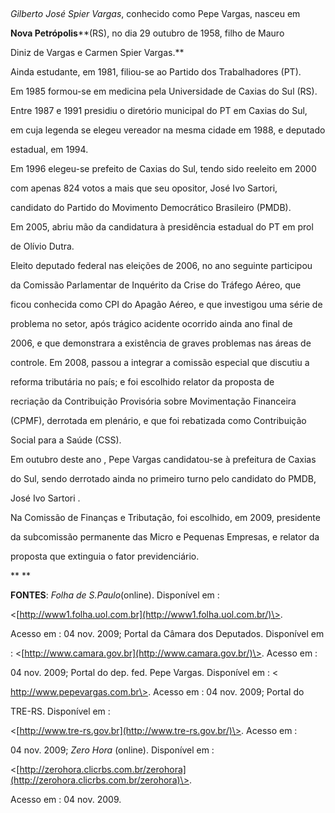 

 



*Gilberto José Spier Vargas*, conhecido como Pepe Vargas, nasceu em

**Nova Petrópolis****(RS), no dia 29 outubro de 1958, filho de Mauro

Diniz de Vargas e Carmen Spier Vargas.**



Ainda estudante, em 1981, filiou-se ao Partido dos Trabalhadores (PT).

Em 1985 formou-se em medicina pela Universidade de Caxias do Sul (RS).



Entre 1987 e 1991 presidiu o diretório municipal do PT em Caxias do Sul,

em cuja legenda se elegeu vereador na mesma cidade em 1988, e deputado

estadual, em 1994.



Em 1996 elegeu-se prefeito de Caxias do Sul, tendo sido reeleito em 2000

com apenas 824 votos a mais que seu opositor, José Ivo Sartori,

candidato do Partido do Movimento Democrático Brasileiro (PMDB).



Em 2005, abriu mão da candidatura à presidência estadual do PT em prol

de Olívio Dutra.



Eleito deputado federal nas eleições de 2006, no ano seguinte participou

da Comissão Parlamentar de Inquérito da Crise do Tráfego Aéreo, que

ficou conhecida como CPI do Apagão Aéreo, e que investigou uma série de

problema no setor, após trágico acidente ocorrido ainda ano final de

2006, e que demonstrara a existência de graves problemas nas áreas de

controle. Em 2008, passou a integrar a comissão especial que discutiu a

reforma tributária no país; e foi escolhido relator da proposta de

recriação da Contribuição Provisória sobre Movimentação Financeira

(CPMF), derrotada em plenário, e que foi rebatizada como Contribuição

Social para a Saúde (CSS).



Em outubro deste ano , Pepe Vargas candidatou-se à prefeitura de Caxias

do Sul, sendo derrotado ainda no primeiro turno pelo candidato do PMDB,

José Ivo Sartori .



Na Comissão de Finanças e Tributação, foi escolhido, em 2009, presidente

da subcomissão permanente das Micro e Pequenas Empresas, e relator da

proposta que extinguia o fator previdenciário.



** **



**FONTES**: *Folha de S.Paulo*(online). Disponível em :

\<[http://www1.folha.uol.com.br](http://www1.folha.uol.com.br/)\>.

Acesso em : 04 nov. 2009; Portal da Câmara dos Deputados. Disponível em

: \<[http://www.camara.gov.br](http://www.camara.gov.br/)\>. Acesso em :

04 nov. 2009; Portal do dep. fed. Pepe Vargas. Disponível em : \<

http://www.pepevargas.com.br\>. Acesso em : 04 nov. 2009; Portal do

TRE-RS. Disponível em :

\<[http://www.tre-rs.gov.br](http://www.tre-rs.gov.br/)\>. Acesso em :

04 nov. 2009; *Zero Hora* (online). Disponível em :

\<[http://zerohora.clicrbs.com.br/zerohora](http://zerohora.clicrbs.com.br/zerohora)\>.

Acesso em : 04 nov. 2009.



 

